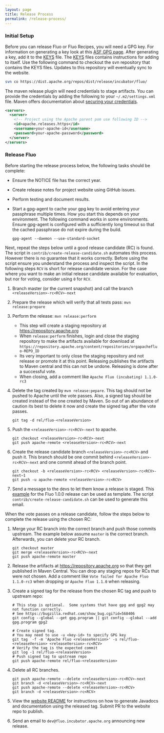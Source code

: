 ```yaml
---
layout: page
title: Release Process
permalink: /release-process/
---
```


### Initial Setup

Before you can release Fluo or Fluo Recipes, you will need a GPG key. For information on generating
a key look at this [ASF GPG page](https://www.apache.org/dev/openpgp.html).  After generating a key,
add it to the [KEYS] file.  The [KEYS] files contains instructions for adding to itself.  Use the 
following command to checkout the svn repository that contains the KEYS files.  Updates to this
repository will eventually sync to the website.

```bash
svn co https://dist.apache.org/repos/dist/release/incubator/fluo/
```

The maven release plugin will need credentials to stage artifacts.  You can provide the credentials
by adding the following to your `~/.m2/settings.xml` file.  Maven offers documentation about [securing
your credentials](https://maven.apache.org/guides/mini/guide-encryption.html).

```xml
<servers>
  <server>
    <!-- Project using the Apache parent pom use following ID -->
    <id>apache.releases.https</id>
    <username>your-apache-id</username>
    <password>your-apache-password</password>
  </server>
</servers>
```

### Release Fluo

Before starting the release process below, the following tasks should be complete:

 * Ensure the NOTICE file has the correct year.
 * Create release notes for project website using GitHub issues.
 * Perform testing and document results.
 * Start a gpg-agent to cache your gpg key to avoid entering your passphrase multiple times.  How
   you start this depends on your environment.  The following command works in some environments. 
   Ensure gpg-agent is configured with a sufficiently long timeout so that the cached passphrase 
   do not expire during the build.

   ```shell
   gpg-agent --daemon --use-standard-socket
   ```

Next, repeat the steps below until a good release candidate (RC) is found.  The script in
`contrib/create-release-candidate.sh` automates this process.  However there is no guarantee that it
works correctly.  Before using the script ensure you understand the process and inspect the script.
In the following steps `RCV` is short for release candidate version.  For the case where you want to
make an initial release candidate available for evaluation, but nor for voting, consider using `0`
for `RCV`.

 1. Branch master (or the current snapshot) and call the branch `<releaseVersion>-rc<RCV>-next`

 2. Prepare the release which will verify that all tests pass: `mvn release:prepare`

 3. Perform the release: `mvn release:perform`
    * This step will create a staging repository at https://repository.apache.org
    * When `release:perform` finishes, login and close the staging repository to make the artifacts available 
      for download at `https://repository.apache.org/content/repositories/orgapachefluo-REPO_ID`
    * Its very important to only close the staging repository and not release or promote it at this point.  Releasing publishes
      the artifacts to Maven central and this can not be undone.  Releasing is done after a successful vote.
    * When closing, add a comment like `Apache Fluo (incubating) 1.1.0-rc3`

 4. Delete the tag created by `mvn release:pepare`.  This tag should not be pushed to Apache until
    the vote passes.  Also, a signed tag should be created instead of the one created by Maven.  So out
    of an abundance of caution its best to delete it now and create the signed tag after the vote
    passes.

    ```shell
    git tag -d rel/fluo-<releaseVersion>
    ```

 5. Push the `<releaseVersion>-rc<RCV>-next` to apache.

    ```shell
    git checkout <releaseVersion>-rc<RCV>-next
    git push apache-remote <releaseVersion>-rc<RCV>-next
    ```

 6. Create the release candidate branch `<releaseVersion>-rc<RCV>` and push it.  This branch should
    be one commit behind `<releaseVersion>-rc<RCV>-next` and one commit ahead of the branch point.

    ```shell
    git checkout -b <releaseVersion>-rc<RCV> <releaseVersion>-rc<RCV>-next~1
    git push -u apache-remote <releaseVersion>-rc<RCV>
    ```

 7. Send a message to the devs to let them know a release is staged. This [example][example-email]
    for the Fluo 1.0.0 release can be used as template.  The script
    `contrib/create-release-candidate.sh` can be used to generate this email.

When the vote passes on a release candidate, follow the steps below to complete the release using the chosen RC:

 1. Merge your RC branch into the correct branch and push those commits upstream.  The example below
    assume `master` is the correct branch.  Afterwards, you can delete your RC branch.

    ```shell
    git checkout master
    git merge <releaseVersion>-rc<RCV>-next
    git push apache-remote master
    ```

 2. Release the artifacts at https://repository.apache.org so that they get published in Maven
    Central.  You can drop any staging repos for RCs that were not chosen.  Add a comment like `Vote
    failed for Apache Fluo 1.1.0-rc3` when dropping or `Apache Fluo 1.1.0` when releasing. 

 3. Create a signed tag for the release from the chosen RC tag and push to upstream repo:

    ```shell
    # This step is optional.  Some systems that have gpg and gpg2 may not function correctly.
    # See https://bugzilla.redhat.com/show_bug.cgi?id=568406
    git config --global --get gpg.program || git config --global --add gpg.program gpg2
    ```

    ```shell
    # Create signed tag.
    # You may need to use -u <key-id> to specify GPG key
    git tag  -f -m 'Apache Fluo <releaseVersion>' -s rel/fluo-<releaseVersion> <releaseVersion>-rc<RCV>
    # Verify the tag is the expected commit
    git log -1 rel/fluo-<releaseVersion>
    # Push signed tag to upstream repo
    git push apache-remote rel/fluo-<releaseVersion>
    ```

 5. Delete all RC branches.

    ```shell
    git push apache-remote --delete <releaseVersion>-rc<RCV>-next
    git branch -d <releaseVersion>-rc<RCV>-next
    git push apache-remote --delete <releaseVersion>-rc<RCV>
    git branch -d <releaseVersion>-rc<RCV>
    ```
 6.  View the [website README] for instructions on how to generate Javadocs and documentation using
     the released tag.  Submit PR to the website repo to publish.

 7.  Send an email to `dev@fluo.incubator.apache.org` announcing new release.

[website README]: https://github.com/apache/incubator-fluo-website/blob/master/README.md
[example-email]: https://lists.apache.org/thread.html/8b6ec5f17e277ed2d01e8df61eb1f1f42266cd30b9e114cb431c1c17@%3Cdev.fluo.apache.org%3E
[KEYS]: https://www.apache.org/dist/incubator/fluo/KEYS 
